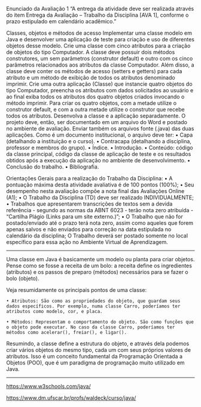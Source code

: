 Enunciado da Avaliação 1
“A entrega da atividade deve ser realizada através do item Entrega da Avaliação – Trabalho da Disciplina [AVA 1], conforme o prazo estipulado em calendário acadêmico.”
 
Classes, objetos e métodos de acesso
Implementar uma classe modelo em Java e desenvolver uma aplicação de teste para criação e uso de diferentes objetos desse modelo.
Crie uma classe com cinco atributos para a criação de objetos do tipo Computador. A classe deve possuir dois métodos construtores, um sem parâmetros (construtor default) e outro com os cinco parâmetros relacionados aos atributos da classe Computador. Além disso, a classe deve conter os métodos de acesso (setters e getters) para cada atributo e um método de exibição de todos os atributos denominado imprimir.
Crie uma outra aplicação (Classe) que instancie quatro objetos do tipo Computador, preencha os atributos com dados solicitados ao usuário e ao final exiba todos os atributos dos quatro objetos criados invocando o método imprimir. Para criar os quatro objetos, com a metade utilize o construtor default, e com a outra metade utilize o construtor que recebe todos os atributos.
Desenvolva a classe e a aplicação separadamente. O projeto deve, então, ser documentado em um arquivo do Word e postado no ambiente de avaliação. Enviar também os arquivos fonte (.java) das duas aplicações.
Como é um documento institucional, o arquivo deve ter:
    • Capa (detalhando a instituição e o curso).
    • Contracapa (detalhando a disciplina, professor e membros do grupo).
    • Índice.
    • Introdução.
    • Conteúdo: código da classe principal, código da classe de aplicação de teste e os resultados obtidos após a execução da aplicação no ambiente de desenvolvimento.
    • Conclusão do trabalho.
    • Bibliografia.

Orientações Gerais para a realização do Trabalho da Disciplina:
    • A pontuação máxima desta atividade avaliativa é de 100 pontos (100%);
    • Seu desempenho nesta avaliação compõe a nota final das Avaliações Online (A1);
    • O Trabalho da Disciplina (TD) deve ser realizado INDIVIDUALMENTE;
    • Trabalhos que apresentarem transcrições de textos sem a devida referência - segundo as normas da ABNT 6023 - terão nota zero atribuída - “Cartilha Plágio (Links para um site externo.)”; 
    • O Trabalho que não for postado/enviado até o prazo terá nota zero, assim como aqueles que forem apenas salvos e não enviados para correção na data estipulada no calendário da disciplina;
O Trabalho deverá ser postado somente no local específico para essa ação no Ambiente Virtual de Aprendizagem.
____________________________________________________________________________________________________________________________________________________________________________

Uma classe em Java é basicamente um modelo ou planta para criar objetos. Pense como se fosse a receita de um bolo: a receita define os ingredientes (atributos) e os passos de preparo (métodos) necessários para se fazer o bolo (objeto).

Veja resumidamente os principais pontos de uma classe:

    • Atributos: São como as propriedades do objeto, que guardam seus dados específicos. Por exemplo, numa classe Carro, poderíamos ter atributos como modelo, cor, e placa.

    • Métodos: Representam o comportamento do objeto. São como funções que o objeto pode executar. No caso da classe Carro, poderíamos ter métodos como acelerar(), freiar(), e ligar().

Resumindo, a classe define a estrutura do objeto, e através dela podemos criar vários objetos do mesmo tipo, cada um com seus próprios valores de atributos. Isso é um conceito fundamental da Programação Orientada a Objetos (POO), que é um paradigma de programação muito utilizado em Java.
____________________________________________________________________________________________________________________________________________________________________________
https://www.w3schools.com/java/

https://www.dm.ufscar.br/profs/waldeck/curso/java/


